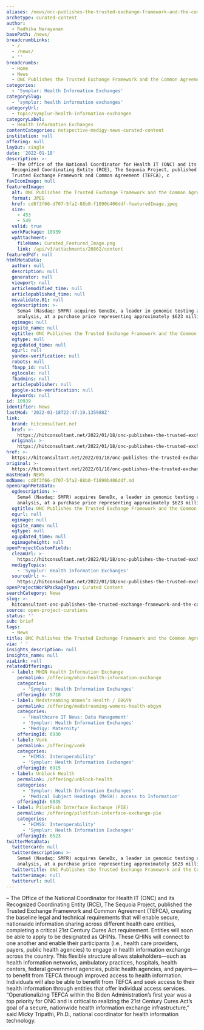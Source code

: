 ```yaml
---
aliases: /news/onc-publishes-the-trusted-exchange-framework-and-the-common-agreement
archetype: curated-content
author:
  - Radhika Narayanan
basePath: /news/
breadcrumbLinks:
  - /
  - /news/
  - ''
breadcrumbs:
  - Home
  - News
  - ONC Publishes the Trusted Exchange Framework and the Common Agreement
categories:
  - 'Symplur: Health Information Exchanges'
categorySlug:
  - 'symplur: health information exchanges'
categoryUrl:
  - topic/symplur-health-information-exchanges
categoryLabel:
  - Health Information Exchanges
contentCategories: netspective-medigy-news-curated-content
institution: null
offering: null
layOut: single
date: '2022-01-18'
description: >-
  – The Office of the National Coordinator for Health IT (ONC) and its
  Recognized Coordinating Entity (RCE), The Sequoia Project, published the
  Trusted Exchange Framework and Common Agreement (TEFCA), c
favIconImage: null
featuredImage:
  alt: ONC Publishes the Trusted Exchange Framework and the Common Agreement
  format: JPEG
  href: cd8f3f66-d707-5fa2-88b0-f1890b406ddf-featuredImage.jpeg
  size:
    - 453
    - 549
  valid: true
  workPackage: 10939
  wpAttachment:
    fileName: Curated_Featured_Image.png
    link: /api/v3/attachments/20862/content
featuredPdf: null
htmlMetaData:
  author: null
  description: null
  generator: null
  viewport: null
  articlemodified_time: null
  articlepublished_time: null
  msvalidate.01: null
  ogdescription: >-
    Sema4 (Nasdaq: SMFR) acquires GeneDx, a leader in genomic testing and
    analysis, at a purchase price representing approximately $623 million.
  ogimage: null
  ogsite_name: null
  ogtitle: ONC Publishes the Trusted Exchange Framework and the Common Agreement
  ogtype: null
  ogupdated_time: null
  ogurl: null
  yandex-verification: null
  robots: null
  fbapp_id: null
  oglocale: null
  fbadmins: null
  articlepublisher: null
  google-site-verification: null
  keywords: null
id: 10939
identifier: News
lastMod: '2022-01-18T22:47:19.135988Z'
link:
  brand: hitconsultant.net
  href: >-
    https://hitconsultant.net/2022/01/18/onc-publishes-the-trusted-exchange-framework-and-the-common-agreement/#.Yec-dP7P1PY
  original: >-
    https://hitconsultant.net/2022/01/18/onc-publishes-the-trusted-exchange-framework-and-the-common-agreement/#.Yec-dP7P1PY
href: >-
  https://hitconsultant.net/2022/01/18/onc-publishes-the-trusted-exchange-framework-and-the-common-agreement/#.Yec-dP7P1PY
original: >-
  https://hitconsultant.net/2022/01/18/onc-publishes-the-trusted-exchange-framework-and-the-common-agreement/#.Yec-dP7P1PY
mastHead: NEWS
mdName: cd8f3f66-d707-5fa2-88b0-f1890b406ddf.md
openGraphMetaData:
  ogdescription: >-
    Sema4 (Nasdaq: SMFR) acquires GeneDx, a leader in genomic testing and
    analysis, at a purchase price representing approximately $623 million.
  ogtitle: ONC Publishes the Trusted Exchange Framework and the Common Agreement
  ogurl: null
  ogimage: null
  ogsite_name: null
  ogtype: null
  ogupdated_time: null
  ogimageheight: null
openProjectCustomFields:
  cleanUrl: >-
    https://hitconsultant.net/2022/01/18/onc-publishes-the-trusted-exchange-framework-and-the-common-agreement/#.Yec-dP7P1PY
  medigyTopics:
    - 'Symplur: Health Information Exchanges'
  sourceUrl: >-
    https://hitconsultant.net/2022/01/18/onc-publishes-the-trusted-exchange-framework-and-the-common-agreement/#.Yec-dP7P1PY
openProjectWorkPackageType: Curated Content
searchCategory: News
slug: >-
  hitconsultant-onc-publishes-the-trusted-exchange-framework-and-the-common-agreement
source: open-project-curations
status: ''
sub: brief
tags:
  - News
title: ONC Publishes the Trusted Exchange Framework and the Common Agreement
via: ' '
insights_description: null
insights_name: null
viaLink: null
relatedOfferings:
  - label: MHIN Health Information Exchange
    permalink: /offering/mhin-health-information-exchange
    categories:
      - 'Symplur: Health Information Exchanges'
    offeringId: 9718
  - label: Medstreaming Women’s Health / OBGYN
    permalink: /offering/medstreaming-womens-health-obgyn
    categories:
      - 'Healthcare IT News: Data Management'
      - 'Symplur: Health Information Exchanges'
      - 'Medigy: Maternity'
    offeringId: 6930
  - label: Vonk
    permalink: /offering/vonk
    categories:
      - 'HIMSS: Interoperability'
      - 'Symplur: Health Information Exchanges'
    offeringId: 6915
  - label: Unblock Health
    permalink: /offering/unblock-health
    categories:
      - 'Symplur: Health Information Exchanges'
      - 'Medical Subject Headings (MeSH): Access to Information'
    offeringId: 6835
  - label: PilotFish Interface Exchange (PIE)
    permalink: /offering/pilotfish-interface-exchange-pie
    categories:
      - 'HIMSS: Interoperability'
      - 'Symplur: Health Information Exchanges'
    offeringId: 6523
twitterMetaData:
  twittercard: null
  twitterdescription: >-
    Sema4 (Nasdaq: SMFR) acquires GeneDx, a leader in genomic testing and
    analysis, at a purchase price representing approximately $623 million.
  twittertitle: ONC Publishes the Trusted Exchange Framework and the Common Agreement
  twitterimage: null
  twitterurl: null
---
```

<p>– The Office of the National Coordinator for Health IT (ONC) and its Recognized Coordinating Entity (RCE), The Sequoia Project, published the Trusted Exchange Framework and Common Agreement (TEFCA), creating the baseline legal and technical requirements that will enable secure, nationwide information sharing across different health care entities, completing a critical 21st Century Cures Act requirement.
Entities will soon be able to apply to be designated as QHINs. These QHINs will connect to one another and enable their participants (i.e., health care providers, payers, public health agencies) to engage in health information exchange across the country.
This flexible structure allows stakeholders—such as health information networks, ambulatory practices, hospitals, health centers, federal government agencies, public health agencies, and payers—to benefit from TEFCA through improved access to health information.
Individuals will also be able to benefit from TEFCA and seek access to their health information through entities that offer individual access services.
“Operationalizing TEFCA within the Biden Administration’s first year was a top priority for ONC and is critical to realizing the 21st Century Cures Act’s goal of a secure, nationwide health information exchange infrastructure,” said Micky Tripathi, Ph.D., national coordinator for health information technology.</p>